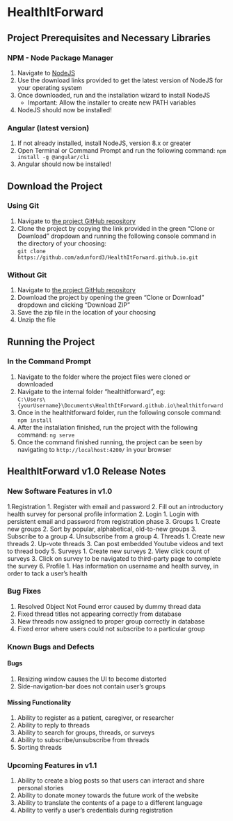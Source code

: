 # HealthItForward

## Project Prerequisites and Necessary Libraries
### NPM - Node Package Manager
   1. Navigate to [NodeJS](https://nodejs.org/en/)
   2. Use the download links provided to get the latest version of NodeJS for your operating system
   3. Once downloaded, run and the installation wizard to install NodeJS
      * Important: Allow the installer to create new PATH variables
   4. NodeJS should now be installed!

### Angular (latest version)
   1. If not already installed, install NodeJS, version 8.x or greater
   2. Open Terminal or Command Prompt and run the following command: `npm install -g @angular/cli`
   3. Angular should now be installed!

## Download the Project
### Using Git
   1. Navigate to [the project GitHub repository](https://github.com/adunford3/HealthItForward.github.io)
   2. Clone the project by copying the link provided in the green “Clone or Download” dropdown and running the following console                command in the directory of your choosing: <br /> `git clone https://github.com/adunford3/HealthItForward.github.io.git`

### Without Git
   1. Navigate to [the project GitHub repository](https://github.com/adunford3/HealthItForward.github.io)
   2. Download the project by opening the green “Clone or Download” dropdown and clicking “Download ZIP”
   3. Save the zip file in the location of your choosing
   4. Unzip the file

## Running the Project
### In the Command Prompt
   1. Navigate to the folder where the project files were cloned or downloaded
   2. Navigate to the internal folder “healthitforward”, eg: <br /> `C:\Users\{yourUsername}\Documents\HealthItForward.github.io\healthitforward`
   3. Once in the healthitforward folder, run the following console command: `npm install`
   4. After the installation finished, run the project with the following command: `ng serve`
   5. Once the command finished running, the project can be seen by navigating to `http://localhost:4200/` in your browser

## HealthItForward v1.0 Release Notes
### New Software Features in v1.0
   1.Registration
      1. Register with email and password
      2. Fill out an introductory health survey for personal profile information
   2. Login
      1. Login with persistent email and password from registration phase
   3. Groups
      1. Create new groups
      2. Sort by popular, alphabetical, old-to-new groups
      3. Subscribe to a group
      4. Unsubscribe from a group
   4. Threads
      1. Create new threads
      2. Up-vote threads
      3. Can post embedded Youtube videos and text to thread body
   5. Surveys
      1. Create new surveys
      2. View click count of surveys
      3. Click on survey to be navigated to third-party page to complete the survey
   6. Profile
      1. Has information on username and health survey, in order to tack a user’s health

### Bug Fixes
   1. Resolved Object Not Found error caused by dummy thread data
   2. Fixed thread titles not appearing correctly from database
   3. New threads now assigned to proper group correctly in database
   4. Fixed error where users could not subscribe to a particular group

### Known Bugs and Defects
#### Bugs
   1. Resizing window causes the UI to become distorted
   2. Side-navigation-bar does not contain user’s groups

#### Missing Functionality
   1. Ability to register as a patient, caregiver, or researcher
   2. Ability to reply to threads
   3. Ability to search for groups, threads, or surveys
   4. Ability to subscribe/unsubscribe from threads
   5. Sorting threads

### Upcoming Features in v1.1
   1. Ability to create a blog posts so that users can interact and share personal stories
   2. Ability to donate money towards the future work of the website
   3. Ability to translate the contents of a page to a different language
   4. Ability to verify a user’s credentials during registration
